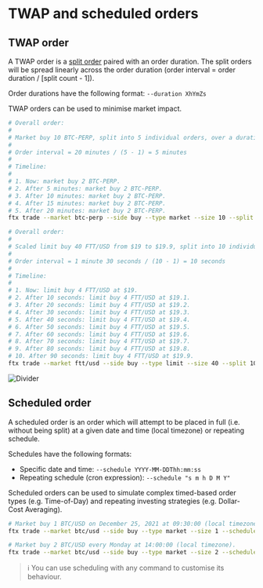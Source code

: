 # TWAP and scheduled orders

## TWAP order

A TWAP order is a [split order](./split-and-scaled-orders.md#split-order) paired with an order duration. The split orders will be spread linearly across the order duration (order interval = order duration / [split count - 1]).

Order durations have the following format: `--duration XhYmZs`

TWAP orders can be used to minimise market impact.

```sh
# Overall order:
#
# Market buy 10 BTC-PERP, split into 5 individual orders, over a duration of 20 minutes.
#
# Order interval = 20 minutes / (5 - 1) = 5 minutes
#
# Timeline:
#
# 1. Now: market buy 2 BTC-PERP.
# 2. After 5 minutes: market buy 2 BTC-PERP.
# 3. After 10 minutes: market buy 2 BTC-PERP.
# 4. After 15 minutes: market buy 2 BTC-PERP.
# 5. After 20 minutes: market buy 2 BTC-PERP.
ftx trade --market btc-perp --side buy --type market --size 10 --split 5 --duration 20m

# Overall order:
#
# Scaled limit buy 40 FTT/USD from $19 to $19.9, split into 10 individual orders, over a duration of 1 minute 30 seconds.
#
# Order interval = 1 minute 30 seconds / (10 - 1) = 10 seconds
#
# Timeline:
#
# 1. Now: limit buy 4 FTT/USD at $19.
# 2. After 10 seconds: limit buy 4 FTT/USD at $19.1.
# 3. After 20 seconds: limit buy 4 FTT/USD at $19.2.
# 4. After 30 seconds: limit buy 4 FTT/USD at $19.3.
# 5. After 40 seconds: limit buy 4 FTT/USD at $19.4.
# 6. After 50 seconds: limit buy 4 FTT/USD at $19.5.
# 7. After 60 seconds: limit buy 4 FTT/USD at $19.6.
# 8. After 70 seconds: limit buy 4 FTT/USD at $19.7.
# 9. After 80 seconds: limit buy 4 FTT/USD at $19.8.
# 10. After 90 seconds: limit buy 4 FTT/USD at $19.9.
ftx trade --market ftt/usd --side buy --type limit --size 40 --split 10 --duration 1m30s
```

![Divider](../../images/divider.png)

## Scheduled order

A scheduled order is an order which will attempt to be placed in full (i.e. without being split) at a given date and time (local timezone) or repeating schedule.

Schedules have the following formats:

- Specific date and time: `--schedule YYYY-MM-DDThh:mm:ss`
- Repeating schedule (cron expression): `--schedule "s m h D M Y"`

Scheduled orders can be used to simulate complex timed-based order types (e.g. Time-of-Day) and repeating investing strategies (e.g. Dollar-Cost Averaging).

```sh
# Market buy 1 BTC/USD on December 25, 2021 at 09:30:00 (local timezone).
ftx trade --market btc/usd --side buy --type market --size 1 --schedule 2021-12-25T09:30:00

# Market buy 2 BTC/USD every Monday at 14:00:00 (local timezone).
ftx trade --market btc/usd --side buy --type market --size 2 --schedule "0 14 * * 1"
```

> ℹ️ You can use scheduling with any command to customise its behaviour.
